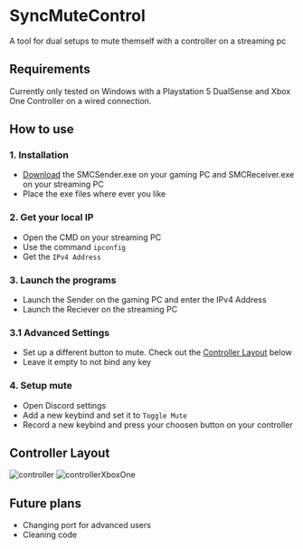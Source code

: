 # SyncMuteControl
A tool for dual setups to mute themself with a controller on a streaming pc

## Requirements
Currently only tested on Windows with a Playstation 5 DualSense and Xbox One Controller on a wired connection.

## How to use

### 1. Installation
* [Download](https://github.com/Devostated/SyncMuteControl/releases) the SMCSender.exe on your gaming PC and SMCReceiver.exe on your streaming PC
* Place the exe files where ever you like

### 2. Get your local IP
* Open the CMD on your streaming PC
* Use the command `ipconfig`
* Get the `IPv4 Address`

### 3. Launch the programs
* Launch the Sender on the gaming PC and enter the IPv4 Address
* Launch the Reciever on the streaming PC
### 3.1 Advanced Settings
* Set up a different button to mute. Check out the [Controller Layout](#controller-layout) below
* Leave it empty to not bind any key

### 4. Setup mute
* Open Discord settings
* Add a new keybind and set it to `Toggle Mute`
* Record a new keybind and press your choosen button on your controller

## Controller Layout
![controller](https://github.com/Devostated/SyncMuteControl/assets/30211694/9b6d29e3-5a26-43fa-9336-4bd4428ea1cf)
![controllerXboxOne](https://github.com/Devostated/SyncMuteControl/assets/30211694/f5203305-0bdb-411b-b55f-5878b86d9ad1)



## Future plans
* Changing port for advanced users
* Cleaning code

